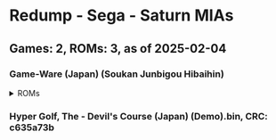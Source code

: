 # Redump - Sega - Saturn MIAs
## Games: 2, ROMs: 3, as of 2025-02-04
### Game-Ware (Japan) (Soukan Junbigou Hibaihin)
<details>
<summary>ROMs</summary>

Game-Ware (Japan) (Soukan Junbigou Hibaihin) (Track 1).bin, CRC: 22bbe733

Game-Ware (Japan) (Soukan Junbigou Hibaihin) (Track 2).bin, CRC: 5643fb99
</details>

### Hyper Golf, The - Devil's Course (Japan) (Demo).bin, CRC: c635a73b
